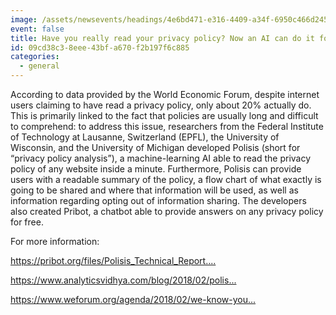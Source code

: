 ```yaml
---
image: /assets/newsevents/headings/4e6bd471-e316-4409-a34f-6950c466d245.png
event: false
title: Have you really read your privacy policy? Now an AI can do it for you
id: 09cd38c3-8eee-43bf-a670-f2b197f6c885
categories:
  - general
---
```

<p>According to data provided by the World Economic Forum, despite internet users claiming to have read a privacy policy, only about 20% actually do. This is primarily linked to the fact that policies are usually long and difficult to comprehend: to address this issue, researchers from the Federal Institute of Technology at Lausanne, Switzerland (EPFL), the University of Wisconsin, and the University of Michigan developed Polisis (short for “privacy policy analysis”), a machine-learning AI able to read the privacy policy of any website inside a minute. Furthermore, Polisis can provide users with a readable summary of the policy, a flow chart of what exactly is going to be shared and where that information will be used, as well as information regarding opting out of information sharing. The developers also created Pribot, a chatbot able to provide answers on any privacy policy for free.
</p>
<p>For more information:
</p>
<p><a href="https://pribot.org/files/Polisis_Technical_Report.pdf">https://pribot.org/files/Polisis_Technical_Report....</a>
</p>
<p><a href="https://www.analyticsvidhya.com/blog/2018/02/polisis-uses-ai-to-protect-your-online-privacy/">https://www.analyticsvidhya.com/blog/2018/02/polis...</a>
</p>
<p><a href="https://www.weforum.org/agenda/2018/02/we-know-you-arent-reading-your-privacy-policy-but-this-ai-will-do-it-for-you?utm_content=buffer146ba&utm_medium=social&utm_source=twitter.com&utm_campaign=buffer">https://www.weforum.org/agenda/2018/02/we-know-you...</a>
</p>
